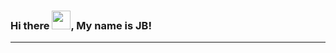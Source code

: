 ### Hi there <img src="https://raw.githubusercontent.com/MartinHeinz/MartinHeinz/master/wave.gif" width="30px">, My name is JB!

-----




